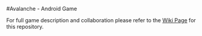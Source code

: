 #Avalanche - Android Game

For full game description and collaboration please refer to the [Wiki Page](https://github.com/DaveGoosem/Avalanche/wiki) for this repository.